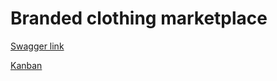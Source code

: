 # Branded clothing marketplace

[Swagger link](http://clothes-marketplace.runasp.net/swagger/index.html)

[Kanban](https://github.com/users/OlegPotoskuiev-PM/projects/4/views/1)
